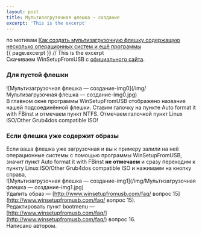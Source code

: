 ```yaml
---
layout: post
title: Мультизагрузочная флешка — создание  
excerpt: 'This is the excerpt'  
---
```

по мотивам [Как создать мультизагрузочную флешку содержащую несколько операционных систем и ещё программы](https://remontcompa.ru/447-kak-sozdat-multizagruzochnuyu-fleshku.html)  
{{ page.excerpt }} // This is the excerpt  
Скачиваем WinSetupFromUSB с [официального сайта](http://www.winsetupfromusb.com/downloads/).  
### Для пустой флешки  
![Мультизагрузочная флешка — создание-img0](/img/Мультизагрузочная флешка — создание-img0.jpg)  
В главном окне программы WinSetupFromUSB отображено название нашей подсоединённой флешки. Ставим галочку на пункте Auto format it with FBinst и отмечаем пункт NTFS. Отмечаем галочкой пункт Linux ISO/Other Grub4dos compatible ISO!  
### Если флешка уже содержит образы  
Если ваша флешка уже загрузочная и вы к примеру залили на неё операционные системы с помощью программы WinSetupFromUSB, значит пункт Auto format it with FBinst **не отмечаем** и сразу переходим к пункту Linux ISO/Other Grub4dos compatible ISO и нажимаем на кнопку справа,  
![Мультизагрузочная флешка — создание-img1](/img/Мультизагрузочная флешка — создание-img1.jpg)  
Удалить образ — [http://www.winsetupfromusb.com/faq/ вопрос 15](http://www.winsetupfromusb.com/faq/ вопрос 15).  
Редактировать пункт bootmenu — [http://www.winsetupfromusb.com/faq/](http://www.winsetupfromusb.com/faq/) вопрос 16.  
Написано автором.
